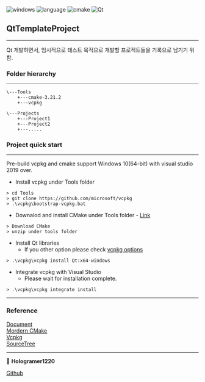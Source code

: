 <img alt="windows" src ="https://img.shields.io/badge/windows-10-blue.svg"/>
<img alt="language" src ="https://img.shields.io/badge/cpp-17-yellow.svg"/>  
<img alt="cmake" src ="https://img.shields.io/badge/cmake-3.12-red.svg"/>
<img alt="Qt" src ="https://img.shields.io/badge/Qt-5.15-41cd52.svg"/>

   
## QtTemplateProject
----
Qt 개발하면서, 임시적으로 테스트 목적으로 개발할 프로젝트들을 기록으로 남기기 위함.

### Folder hierarchy   
---
```   
\---Tools    
    +---cmake-3.21.2    
    +---vcpkg    
    
\---Projects    
    +---Project1    
    +---Project2    
    +---.....    
```  

### Project quick start
---
Pre-build vcpkg and cmake support Windows 10(64-bit) with visual studio 2019 over. 

- Install vcpkg under Tools folder
```
> cd Tools
> git clone https://github.com/microsoft/vcpkg
> .\vcpkg\bootstrap-vcpkg.bat
```

- Downalod and install CMake under Tools folder - [Link](https://cmake.org/download/)
```
> Download CMake 
> unzip under tools folder
```
    
- Install Qt libraries    
   + If you other option please check [vcpkg options](https://github.com/microsoft/vcpkg#quick-start-windows#)
```
> .\vcpkg\vcpkg install Qt:x64-windows
```

- Integrate vcpkg with Visual Studio
   + Please wait for installation complete.
```
> .\vcpkg\vcpkg integrate install
```

              
---
### Reference
[Document](https://devblogs.microsoft.com/cppblog/clear-functional-c-documentation-with-sphinx-breathe-doxygen-cmake/)   
[Mordern CMake](https://cliutils.gitlab.io/modern-cmake/)   
[Vcpkg](https://vcpkg.io/en/index.html)   
[SourceTree](https://github.com/michalbe/md-file-tree)
  
---
   

👤 **Hologramer1220**

[Github](https://github.com/holograming/)   


